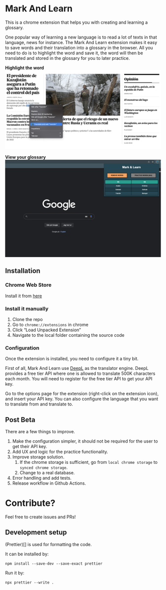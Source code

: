 # Mark And Learn

This is a chrome extension that helps you with creating and learning a glossary.

One popular way of learning a new language is to read a lot of texts in that language, news for instance. The Mark And Learn extension makes it easy to save words and their translation into a glossary in the browser. All you need to do is to highlight the word and save it, the word will then be translated and stored in the glossary for you to later practice.

**Highlight the word**
![Mark the word](images/context.png "Mark the word")

**View your glossary**
![View your glossary](images/popup.png "View your glossary")

## Installation

### Chrome Web Store

Install it from [here](https://chrome.google.com/webstore/detail/mark-and-learn/lpbdbbjfcohnhnhkndnaapannpehngee?hl=sv&authuser=0)

### Install it manually

1. Clone the repo
2. Go to `chrome://extensions` in chrome
3. Click “Load Unpacked Extension”
4. Navigate to the local folder containing the source code

### Configuration

Once the extension is installed, you need to configure it a tiny bit.

First of all, Mark And Learn use [DeepL](https://www.deepl.com/) as the translator engine. DeepL provides a free tier API where one is allowed to translate 500K characters each month. You will need to register for the free tier API to get your API key.

Go to the options page for the extension (right-click on the extension icon), and insert your API key. You can also configure the language that you want to translate from and translate to.

## Post Beta

There are a few things to improve.

1. Make the configuration simpler, it should not be required for the user to get their API key.
2. Add UX and logic for the practice functionality.
3. Improve storage solution.
   1. If the chrome storage is sufficient, go from `local chrome storage` to `synced chrome storage`.
   2. Change to a real database.
4. Error handling and add tests.
5. Release workflow in Github Actions.

# Contribute?

Feel free to create issues and PRs!

## Development setup

(Prettier)[] is used for formatting the code.

It can be installed by:

```
npm install --save-dev --save-exact prettier

```

Run it by:

```
npx prettier --write .
```
